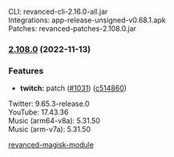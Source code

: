 CLI: revanced-cli-2.16.0-all.jar  
Integrations: app-release-unsigned-v0.68.1.apk  
Patches: revanced-patches-2.108.0.jar  
### [2.108.0](https://github.com/revanced/revanced-patches/compare/v2.107.0...v2.108.0) (2022-11-13)
### Features
* **twitch:**  patch ([#1031](https://github.com/revanced/revanced-patches/issues/1031)) ([c514860](https://github.com/revanced/revanced-patches/commit/c514860bc4a46295b11f09df9ffc1c556b798eb3))

  
Twitter: 9.65.3-release.0  
YouTube: 17.43.36  
Music (arm64-v8a): 5.31.50  
Music (arm-v7a): 5.31.50  

[revanced-magisk-module](https://github.com/j-hc/revanced-magisk-module)  
